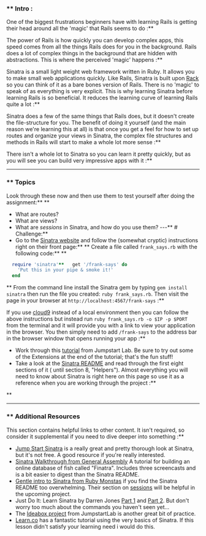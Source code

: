 ### ** Intro :
>
One of the biggest frustrations beginners have with learning Rails is getting their head around all the 'magic' that Rails seems to do :**

The power of Rails is how quickly you can develop complex apps, this speed comes from all the things Rails does for you in the background. Rails does a lot of complex things in the background that are hidden with abstractions. This is where the perceived 'magic' happens :**

Sinatra is a small light weight web framework written in Ruby. It allows you to make small web applications quickly. Like Rails, Sinatra is built upon [Rack](http://rack.github.io/) so you can think of it as a bare bones version of Rails. There is no 'magic' to speak of as everything is very explicit. This is why learning Sinatra before learning Rails is so beneficial. It reduces the learning curve of learning Rails quite a lot :**

Sinatra does a few of the same things that Rails does, but it doesn't create the file-structure for you.  The benefit of doing it yourself (and the main reason we're learning this at all) is that once you get a feel for how to set up routes and organize your views in Sinatra, the complex file structures and methods in Rails will start to make a whole lot more sense :**

There isn't a whole lot to Sinatra so you can learn it pretty quickly, but as you will see you can build very impressive apps with it :**



---


### ** Topics
Look through these now and then use them to test yourself after doing the assignment:** ** 
* What are routes?
* What are views?
* What are _sessions_ in Sinatra, and how do you use them?
---** # Challenge:** <div class="lesson-content__panel" markdown="1">
* Go to the [Sinatra website](http://www.sinatrarb.com/) and follow the (somewhat cryptic) instructions right on their front page:** ** 
Create a file called `frank_says.rb` with the following code:** ** 
```ruby
  require 'sinatra'**   get '/frank-says' do
    'Put this in your pipe & smoke it!'
  end
```
** From the command line install the Sinatra gem by typing `gem install sinatra` then run the file you created: `ruby frank_says.rb`. Then visit the page in your browser at `http://localhost:4567/frank-says` :**

If you use [cloud9](https://c9.io) instead of a local environment then you can follow the above instructions but instead run `ruby frank_says.rb -o $IP -p $PORT` from the terminal and it will provide you with a link to view your application in the browser. You then simply need to add `/frank-says` to the address bar in the browser window that opens running your app :**



* Work through this [tutorial](http://tutorials.jumpstartlab.com/projects/web_guesser.html) from Jumpstart Lab. Be sure to try out some of the Extensions at the end of the tutorial; that's the fun stuff!
* Take a look at the [Sinatra README](http://www.sinatrarb.com/intro.html) and read through the first eight sections of it ( until section 8, "Helpers"). Almost everything you will need to know about Sinatra is right here on this page so use it as a reference when you are working through the project :**

</div>** 

---


### ** Additional Resources
This section contains helpful links to other content. It isn't required, so consider it supplemental if you need to dive deeper into something :**



* [Jump Start Sinatra](https://www.sitepoint.com/store/jump-start-sinatra/) is a really great and pretty thorough look at Sinatra, but it's not free.  A good resource if you're really interested.
* [Sinatra Walkthrough from General Assembly](https://github.com/ga-wdi-lessons/sinatra-walkthrough) A tutorial for building an online database of fish called "Finatra". Includes three screencasts and is a bit easier to digest than the Sinatra README.  
* [Gentle intro to Sinatra from Ruby Monstas](http://webapps-for-beginners.rubymonstas.org/sinatra.html) if you find the Sinatra README too overwhelming. Their section on [sessions](http://webapps-for-beginners.rubymonstas.org/sessions.html) will be helpful in the upcoming project.
* Just Do It: Learn Sinatra by Darren Jones [Part 1](https://www.sitepoint.com/just-do-it-learn-sinatra-i/) and [Part 2](https://www.sitepoint.com/just-do-it-learn-sinatra-ii-2/). But don't worry too much about the commands you haven't seen yet… 
* The [Ideabox project](http://tutorials.jumpstartlab.com/projects/idea_box.html) from JumpstartLab is another great bit of practice.
* [Learn.co](https://learn.co/lessons/what-is-sinatra) has a fantastic tutorial using the very basics of Sinatra. If this lesson didn't satisfy your learning need i would do this.
